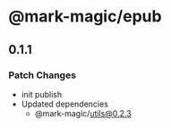 # @mark-magic/epub

## 0.1.1

### Patch Changes

- init publish
- Updated dependencies
  - @mark-magic/utils@0.2.3
